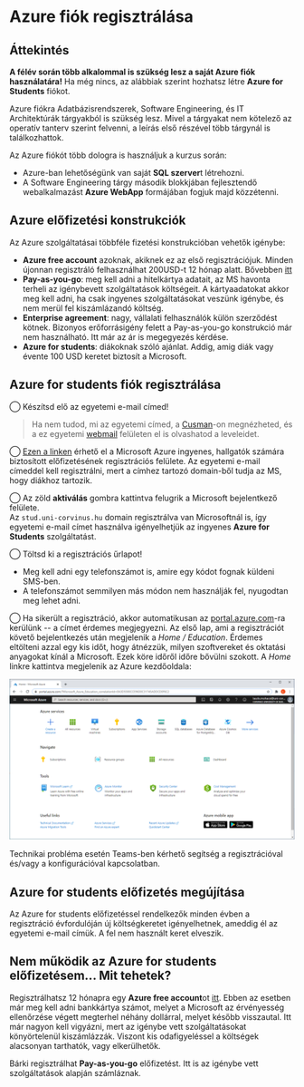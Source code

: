 
# Azure fiók regisztrálása

## Áttekintés

**A félév során több alkalommal is szükség lesz a saját Azure fiók használatára!**  Ha még nincs, az alábbiak szerint hozhatsz létre **Azure for Students** fiókot. 

Azure fiókra Adatbázisrendszerek, Software Engineering,  és IT Architektúrák tárgyakból is szükség lesz. Mivel a tárgyakat nem kötelező az operatív tanterv szerint felvenni, a leírás első részével több tárgynál is találkozhattok. 

Az Azure fiókót több dologra is használjuk a kurzus során:

- Azure-ban lehetőségünk van saját **SQL szerver**t  létrehozni.
- A Software Engineering tárgy második blokkjában fejlesztendő webalkalmazást **Azure WebApp** formájában fogjuk majd közzétenni. 

## Azure előfizetési konstrukciók 

Az Azure szolgáltatásai többféle fizetési konstrukcióban vehetők igénybe:
- **Azure free account** azoknak, akiknek ez az első regisztrációjuk. Minden újonnan regisztráló felhasználhat 200USD-t 12 hónap alatt. Bővebben [itt](https://azure.microsoft.com/en-us/free/search/?&ef_id=Cj0KCQiArvX_BRCyARIsAKsnTxNdf0D2Zw-Vym1piGbIiyCUva1ICRrl6I3aIA46TOgVPUAk7JF0hX8aApBtEALw_wcB:G:s&OCID=AID2100641_SEM_Cj0KCQiArvX_BRCyARIsAKsnTxNdf0D2Zw-Vym1piGbIiyCUva1ICRrl6I3aIA46TOgVPUAk7JF0hX8aApBtEALw_wcB:G:s)
- **Pay-as-you-go**: meg kell adni a hitelkártya adatait, az MS havonta terheli az igénybevett szolgáltatások költségeit. A kártyaadatokat akkor meg kell adni, ha csak ingyenes szolgáltatásokat veszünk igénybe, és nem merül fel kiszámlázandó költség. 
- **Enterprise agreement**: nagy, vállalati felhasználók külön szerződést kötnek. Bizonyos  erőforrásigény felett a Pay-as-you-go konstrukció már nem használható. Itt már az ár is megegyezés kérdése.
- **Azure for students**: diákoknak szóló ajánlat. Addig, amig diák vagy évente 100 USD keretet biztosít a Microsoft. 



## Azure for students fiók regisztrálása

◯ Készítsd elő az egyetemi e-mail címed!
> Ha nem tudod, mi az egyetemi címed, a [Cusman](https://cusmanweb.uni-corvinus.hu/)-on megnézheted, és a ez egyetemi [webmail](https://webmail.uni-corvinus.hu/) felületen el is olvashatod a leveleidet. 

◯ [Ezen a linken](https://azure.microsoft.com/hu-hu/free/students) érhető el a Microsoft Azure ingyenes, hallgatók számára biztosított előfizetésének regisztrációs felülete. Az egyetemi e-mail címeddel kell regisztrálni, mert a címhez tartozó domain-ből tudja az MS, hogy diákhoz tartozik. 

◯ Az zöld **aktiválás** gombra kattintva felugrik a Microsoft bejelentkező felülete.  
Az `stud.uni-corvinus.hu` domain regisztrálva van Microsoftnál is, így egyetemi e-mail címet használva igényelhetjük az ingyenes **Azure for Students** szolgáltatást.

◯ Töltsd ki a regisztrációs űrlapot!
* Meg kell adni egy telefonszámot is, amire egy kódot fognak küldeni SMS-ben.  
* A telefonszámot semmilyen más módon nem használják fel, nyugodtan meg lehet adni.

◯ Ha sikerült a regisztráció, akkor automatikusan az [portal.azure.com](https://portal.azure.com)-ra kerülünk -- a címet érdemes megjegyezni. Az első lap, ami a regisztrációt követő bejelentkezés után megjelenik a *Home / Education*. Érdemes eltölteni azzal egy kis időt, hogy átnézzük, milyen szoftvereket és oktatási anyagokat kínál a Microsoft. Ezek köre időről időre bővülni szokott. A *Home* linkre kattintva megjelenik az Azure kezdőoldala:

![1610903788811.png](1610903788811.png)

Technikai probléma esetén Teams-ben kérhető segítség a regisztrációval és/vagy a konfigurációval kapcsolatban.

## Azure for students előfizetés megújítása

Az Azure for students előfizetéssel rendelkezők minden évben a regisztráció évfordulóján új költségkeretet igényelhetnek,  ameddig él az egyetemi e-mail címük.  A fel nem használt keret elveszik. 

## Nem működik az Azure for students előfizetésem... Mit tehetek?

Regisztrálhatsz 12 hónapra egy **Azure free account**ot [itt]([https://azure.microsoft.com/en-us/free/sql-database/search/?&ef_id=EAIaIQobChMImN_Wha3H5wIVDIuyCh1zvAwsEAAYASAAEgImifD_BwE:G:s&OCID=AID2000597_SEM_QLQnZjIQ&MarinID=QLQnZjIQ_364688946710_azure%20database%20pricing_e_c__75854089146_kwd-326879019023&lnkd=Google_Azure_Brand&dclid=CM_JhIitx-cCFYu_dwodnyoAcw](https://azure.microsoft.com/en-us/free/sql-database/search/?&ef_id=EAIaIQobChMImN_Wha3H5wIVDIuyCh1zvAwsEAAYASAAEgImifD_BwE:G:s&OCID=AID2000597_SEM_QLQnZjIQ&MarinID=QLQnZjIQ_364688946710_azure%20database%20pricing_e_c__75854089146_kwd-326879019023&lnkd=Google_Azure_Brand&dclid=CM_JhIitx-cCFYu_dwodnyoAcw)). Ebben az esetben már meg kell adni bankkártya számot, melyet a Microsoft az érvényesség ellenőrzése végett megterhel néhány dollárral, melyet később visszautal. Itt már nagyon kell vigyázni, mert az igénybe vett szolgáltatásokat könyörtelenül kiszámlázzák. Viszont kis odafigyeléssel a költségek alacsonyan tarthatók, vagy elkerülhetők. 

Bárki regisztrálhat **Pay-as-you-go** előfizetést. Itt is az igénybe vett szolgáltatások alapján számláznak. 